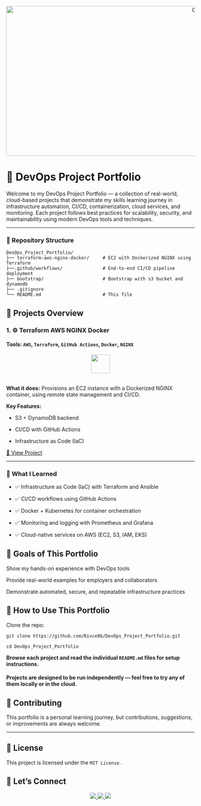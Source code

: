 <p align="center">
      <img alt="GIF" src="https://i.redd.it/fb90d7in50sb1.gif" alt="Banner" height="400" width="1000">
      <!-- GIF credit: original creator via Reddit. Signature is visible in the image. -->
</p>

# 🧰 DevOps Project Portfolio

Welcome to my DevOps Project Portfolio — a collection of real-world, cloud-based projects that demonstrate my skills learning journey in infrastructure automation, CI/CD, containerization, cloud services, and monitoring. Each project follows best practices for scalability, security, and maintainability using modern DevOps tools and techniques.

---
### 📁 Repository Structure
```
DevOps_Project_Portfolio/
├── terraform-aws-nginx-docker/     # EC2 with Dockerized NGINX using Terraform 
├──.github/workflows/               # End-to-end CI/CD pipeline deployment
├── bootstrap/                      # Bootstrap with s3 bucket and dynamodb
├── .gitignore
└── README.md                       # This file
```
## 🔧 Projects Overview
### 1. ⚙️ Terraform AWS NGINX Docker

#### Tools: `AWS`, `Terraform`, `GitHub Actions`, `Docker`, `NGINX`

<div align="center">
  <img src="https://skillicons.dev/icons?i=,aws,terraform,git,docker,nginx" height="50" />
</div> <br>

**What it does:** Provisions an EC2 instance with a Dockerized NGINX container, using remote state management and CI/CD.

**Key Features:**

- S3 + DynamoDB backend

- CI/CD with GitHub Actions

- Infrastructure as Code (IaC)

<a href="https://github.com/Rivce06/DevOps_Project_Portfolio/tree/main/aws-terraform-docker-project">🔗 View Project</a>

---


### 🧠 What I Learned

- ✅ Infrastructure as Code (IaC) with Terraform and Ansible

- ✅ CI/CD workflows using GitHub Actions

- ✅ Docker + Kubernetes for container orchestration

- ✅ Monitoring and logging with Prometheus and Grafana

- ✅ Cloud-native services on AWS (EC2, S3, IAM, EKS)

## 🎯 Goals of This Portfolio

Show my hands-on experience with DevOps tools

Provide real-world examples for employers and collaborators

Demonstrate automated, secure, and repeatable infrastructure practices

## 📎 How to Use This Portfolio

Clone the repo:

```
git clone https://github.com/Rivce06/DevOps_Project_Portfolio.git
```
```
cd DevOps_Project_Portfolio
```

**Browse each project and read the individual `README.md` files for setup instructions.**

#### Projects are designed to be run independently — feel free to try any of them locally or in the cloud.

## 🤝 Contributing

This portfolio is a personal learning journey, but contributions, suggestions, or improvements are always welcome.

---
## 📜 License

This project is licensed under the `MIT License`
.

## 👋 Let’s Connect


<div align="center">
  <a href="https://www.linkedin.com/in/andres-rivera0608">
    <img src="https://img.shields.io/badge/LinkedIn-Andres_Rivera-253342?style=for-the-badge&logo=linkedin&logoColor=white" />
  </a>
  <a href="https://github.com/Rivce06">
    <img src="https://img.shields.io/badge/GitHub-Rivce06-253342?style=for-the-badge&logo=github&logoColor=white" />
  </a>
  <a href="mailto:gvenegas7978@gmail.com">
    <img src="https://img.shields.io/badge/Email-gvenegas7978@gmail.com-253342?style=for-the-badge&logo=gmail&logoColor=white" />
  </a>
</div>
